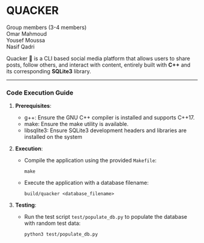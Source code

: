 # QUACKER
Group members (3-4 members)  
  Omar Mahmoud  
  Yousef Moussa  
  Nasif Qadri

Quacker 🦆 is a CLI based social media platform that allows users to share posts, follow others, and interact with content, entirely built with **C++** and its corresponding **SQLite3** library. 

---

### **Code Execution Guide**
1. **Prerequisites**:  
   - g++: Ensure the GNU C++ compiler is installed and supports C++17.
   - make: Ensure the make utility is available.
   - libsqlite3: Ensure SQLite3 development headers and libraries are installed on the system

2. **Execution**:  
   - Compile the application using the provided `Makefile`:
   
     ```
     make
     ```
   - Execute the application with a database filename:
     
     ```
     build/quacker <database_filename>
     ```

3. **Testing**:  
   - Run the test script `test/populate_db.py` to populate the database with random test data:
     
     ```
     python3 test/populate_db.py
     ```
